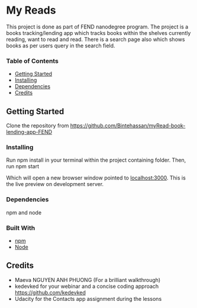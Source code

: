 # My Reads

This project is done as part of FEND nanodegree program. The project is a books tracking/lending app which tracks books within the shelves currently reading, want to read and read. There is a search page also which shows books as per users query in the search field. 

### Table of Contents
* [Getting Started](#getting-started)
* [Installing](#installing)
* [Dependencies](#dependencies)
* [Credits](#credits)

## Getting Started
Clone the repository from https://github.com/Bintehassan/myRead-book-lending-app-FEND

### Installing
Run npm install in your terminal within the project containing folder. Then, run npm start

Which will open a new browser window pointed to [localhost:3000](http://localhost:3000/). This is the live preview on development server.

### Dependencies
npm and node

### Built With
* [npm](https://www.npmjs.com/)
* [Node](https://nodejs.org/en/)

## Credits
* Maeva NGUYEN ANH PHUONG (For a brilliant walkthrough)
* kedevked for your webinar and a concise coding approach https://github.com/kedevked
* Udacity for the Contacts app assignment during the lessons


